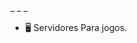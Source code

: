 
<img scr= "b7e0a4139abec8723c049a3e5846b949_w200.gif" width = "325px" align = "right">
_ _ _


- 🖥 Servidores Para jogos.
